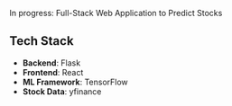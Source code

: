 In progress: Full-Stack Web Application to Predict Stocks

## Tech Stack
- **Backend**: Flask
- **Frontend**: React
- **ML Framework**: TensorFlow
- **Stock Data**: yfinance
